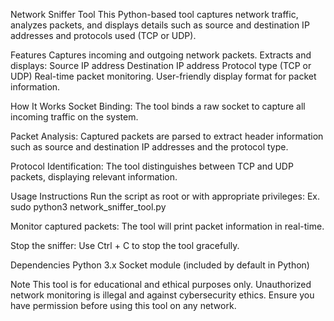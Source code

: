 Network Sniffer Tool
This Python-based tool captures network traffic, analyzes packets, and displays details such as source and destination IP addresses and protocols used (TCP or UDP).

Features
  Captures incoming and outgoing network packets.
  Extracts and displays:
  Source IP address
  Destination IP address
  Protocol type (TCP or UDP)
  Real-time packet monitoring.
  User-friendly display format for packet information.
  
How It Works
  Socket Binding:
    The tool binds a raw socket to capture all incoming traffic on the system.
  
  Packet Analysis:
    Captured packets are parsed to extract header information such as source and destination IP addresses and the protocol type.

Protocol Identification:
  The tool distinguishes between TCP and UDP packets, displaying relevant information.

Usage Instructions
  Run the script as root or with appropriate privileges:
  Ex. sudo python3 network_sniffer_tool.py
  
Monitor captured packets:
  The tool will print packet information in real-time.

Stop the sniffer:
  Use Ctrl + C to stop the tool gracefully.

Dependencies
  Python 3.x
  Socket module (included by default in Python)
  
Note
  This tool is for educational and ethical purposes only. Unauthorized network monitoring is illegal and against cybersecurity ethics.
  Ensure you have permission before using this tool on any network.
